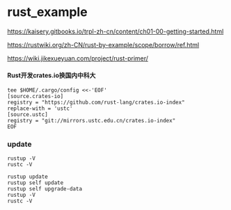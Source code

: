 # rust_example

https://kaisery.gitbooks.io/trpl-zh-cn/content/ch01-00-getting-started.html

https://rustwiki.org/zh-CN/rust-by-example/scope/borrow/ref.html

https://wiki.jikexueyuan.com/project/rust-primer/

#### Rust开发crates.io换国内中科大
```
tee $HOME/.cargo/config <<-'EOF'
[source.crates-io]
registry = "https://github.com/rust-lang/crates.io-index"
replace-with = 'ustc'
[source.ustc]
registry = "git://mirrors.ustc.edu.cn/crates.io-index"
EOF

```

### update
```
rustup -V
rustc -V

rustup update
rustup self update
rustup self upgrade-data
rustup -V
rustc -V
```